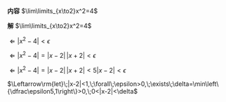 **内容**
$\lim\limits_{x\to2}x^2=4$

**解**
$\lim\limits_{x\to2}x^2=4$

$\Leftarrow |x^2-4|<\epsilon$

$\Leftarrow |x^2-4|=|x-2|\,|x+2|<\epsilon$

$\Leftarrow |x^2-4|=|x-2|\,|x+2|<5|x-2|<\epsilon$

$\Leftarrow\rm{let}\;|x-2|<1,\;\forall\;\epsilon>0,\;\exists\;\delta=\min\left\{\dfrac\epsilon5,1\right\}>0,\;0<|x-2|<\delta$
